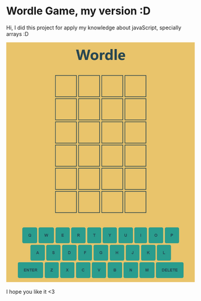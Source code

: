# Wordle Game, my version :D
Hi, I did this project for apply my knowledge about javaScript, specially arrays :D

<img src='./src/wordle-image.jpeg'>

I hope you like it <3
